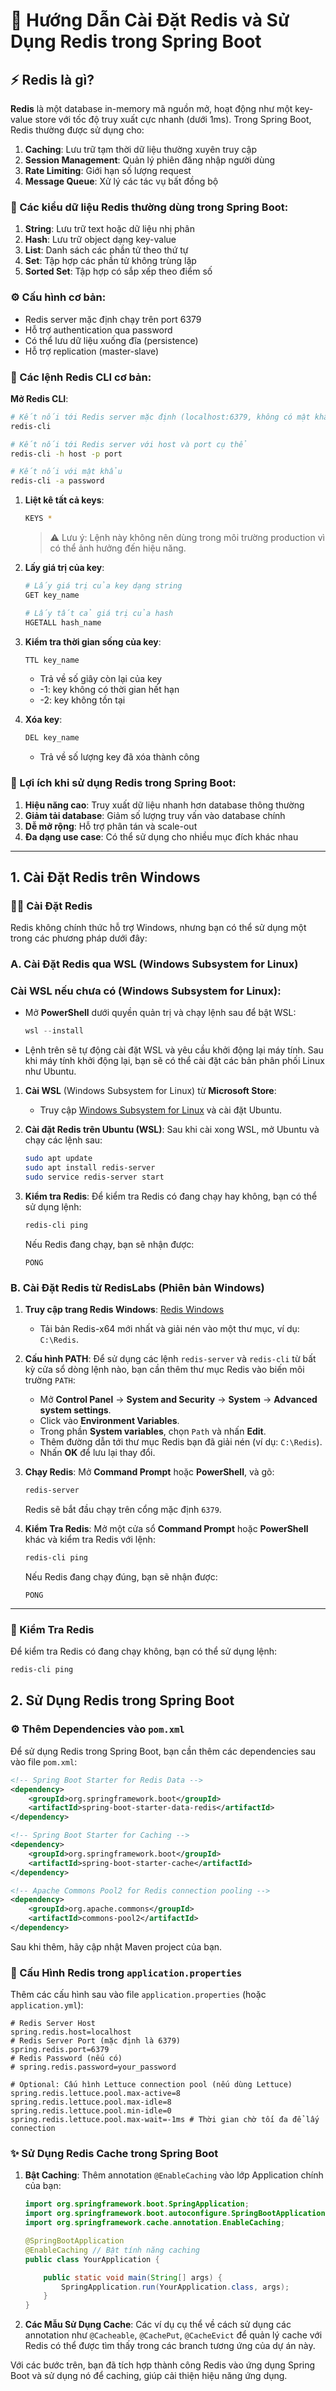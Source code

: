 # 🚀 Hướng Dẫn Cài Đặt Redis và Sử Dụng Redis trong Spring Boot

## ⚡ Redis là gì?

**Redis** là một database in-memory mã nguồn mở, hoạt động như một key-value store với tốc độ truy xuất cực nhanh (dưới 1ms). Trong Spring Boot, Redis thường được sử dụng cho:

1. **Caching**: Lưu trữ tạm thời dữ liệu thường xuyên truy cập
2. **Session Management**: Quản lý phiên đăng nhập người dùng
3. **Rate Limiting**: Giới hạn số lượng request
4. **Message Queue**: Xử lý các tác vụ bất đồng bộ

### 🔑 Các kiểu dữ liệu Redis thường dùng trong Spring Boot:

1. **String**: Lưu trữ text hoặc dữ liệu nhị phân
2. **Hash**: Lưu trữ object dạng key-value
3. **List**: Danh sách các phần tử theo thứ tự
4. **Set**: Tập hợp các phần tử không trùng lặp
5. **Sorted Set**: Tập hợp có sắp xếp theo điểm số

### ⚙️ Cấu hình cơ bản:

- Redis server mặc định chạy trên port 6379
- Hỗ trợ authentication qua password
- Có thể lưu dữ liệu xuống đĩa (persistence)
- Hỗ trợ replication (master-slave)

### 🔧 Các lệnh Redis CLI cơ bản:

**Mở Redis CLI**:
```bash
# Kết nối tới Redis server mặc định (localhost:6379, không có mật khẩu)
redis-cli

# Kết nối tới Redis server với host và port cụ thể
redis-cli -h host -p port

# Kết nối với mật khẩu
redis-cli -a password
```

1. **Liệt kê tất cả keys**:
   ```bash
   KEYS *
   ```
   > ⚠️ Lưu ý: Lệnh này không nên dùng trong môi trường production vì có thể ảnh hưởng đến hiệu năng.

2. **Lấy giá trị của key**:
   ```bash
   # Lấy giá trị của key dạng string
   GET key_name

   # Lấy tất cả giá trị của hash
   HGETALL hash_name
   ```

3. **Kiểm tra thời gian sống của key**:
   ```bash
   TTL key_name
   ```
   - Trả về số giây còn lại của key
   - -1: key không có thời gian hết hạn
   - -2: key không tồn tại

4. **Xóa key**:
   ```bash
   DEL key_name
   ```
   - Trả về số lượng key đã xóa thành công

### 🎯 Lợi ích khi sử dụng Redis trong Spring Boot:

1. **Hiệu năng cao**: Truy xuất dữ liệu nhanh hơn database thông thường
2. **Giảm tải database**: Giảm số lượng truy vấn vào database chính
3. **Dễ mở rộng**: Hỗ trợ phân tán và scale-out
4. **Đa dạng use case**: Có thể sử dụng cho nhiều mục đích khác nhau

---

## 1. Cài Đặt Redis trên Windows

### 🧑‍💻 Cài Đặt Redis

Redis không chính thức hỗ trợ Windows, nhưng bạn có thể sử dụng một trong các phương pháp dưới đây:

### A. Cài Đặt Redis qua WSL (Windows Subsystem for Linux)
### **Cài WSL nếu chưa có** (Windows Subsystem for Linux):
   - Mở **PowerShell** dưới quyền quản trị và chạy lệnh sau để bật WSL:
     ```powershell
     wsl --install
     ```
   - Lệnh trên sẽ tự động cài đặt WSL và yêu cầu khởi động lại máy tính. Sau khi máy tính khởi động lại, bạn sẽ có thể cài đặt các bản phân phối Linux như Ubuntu.
1. **Cài WSL** (Windows Subsystem for Linux) từ **Microsoft Store**:
    - Truy cập [Windows Subsystem for Linux](https://aka.ms/wslstore) và cài đặt Ubuntu.

2. **Cài đặt Redis trên Ubuntu (WSL)**:
    Sau khi cài xong WSL, mở Ubuntu và chạy các lệnh sau:
    ```bash
    sudo apt update
    sudo apt install redis-server
    sudo service redis-server start
    ```

3. **Kiểm tra Redis**:
    Để kiểm tra Redis có đang chạy hay không, bạn có thể sử dụng lệnh:
    ```bash
    redis-cli ping
    ```
    Nếu Redis đang chạy, bạn sẽ nhận được:
    ```
    PONG
    ```

### B. Cài Đặt Redis từ RedisLabs (Phiên bản Windows)

1. **Truy cập trang Redis Windows**: [Redis Windows](https://github.com/microsoftarchive/redis/releases)
    - Tải bản Redis-x64 mới nhất và giải nén vào một thư mục, ví dụ: `C:\Redis`.

2. **Cấu hình PATH**:
    Để sử dụng các lệnh `redis-server` và `redis-cli` từ bất kỳ cửa sổ dòng lệnh nào, bạn cần thêm thư mục Redis vào biến môi trường `PATH`:
    - Mở **Control Panel** → **System and Security** → **System** → **Advanced system settings**.
    - Click vào **Environment Variables**.
    - Trong phần **System variables**, chọn `Path` và nhấn **Edit**.
    - Thêm đường dẫn tới thư mục Redis bạn đã giải nén (ví dụ: `C:\Redis`).
    - Nhấn **OK** để lưu lại thay đổi.

3. **Chạy Redis**:
    Mở **Command Prompt** hoặc **PowerShell**, và gõ:
    ```bash
    redis-server
    ```
    Redis sẽ bắt đầu chạy trên cổng mặc định `6379`.

4. **Kiểm Tra Redis**:
    Mở một cửa sổ **Command Prompt** hoặc **PowerShell** khác và kiểm tra Redis với lệnh:
    ```bash
    redis-cli ping
    ```
    Nếu Redis đang chạy đúng, bạn sẽ nhận được:
    ```
    PONG
    ```

---

### 📝 Kiểm Tra Redis

Để kiểm tra Redis có đang chạy không, bạn có thể sử dụng lệnh:

```bash
redis-cli ping
```

## 2. Sử Dụng Redis trong Spring Boot

### ⚙️ Thêm Dependencies vào `pom.xml`

Để sử dụng Redis trong Spring Boot, bạn cần thêm các dependencies sau vào file `pom.xml`:

```xml
<!-- Spring Boot Starter for Redis Data -->
<dependency>
    <groupId>org.springframework.boot</groupId>
    <artifactId>spring-boot-starter-data-redis</artifactId>
</dependency>

<!-- Spring Boot Starter for Caching -->
<dependency>
    <groupId>org.springframework.boot</groupId>
    <artifactId>spring-boot-starter-cache</artifactId>
</dependency>

<!-- Apache Commons Pool2 for Redis connection pooling -->
<dependency>
    <groupId>org.apache.commons</groupId>
    <artifactId>commons-pool2</artifactId>
</dependency>
```

Sau khi thêm, hãy cập nhật Maven project của bạn.

### 🔧 Cấu Hình Redis trong `application.properties`

Thêm các cấu hình sau vào file `application.properties` (hoặc `application.yml`):

```properties
# Redis Server Host
spring.redis.host=localhost
# Redis Server Port (mặc định là 6379)
spring.redis.port=6379
# Redis Password (nếu có)
# spring.redis.password=your_password

# Optional: Cấu hình Lettuce connection pool (nếu dùng Lettuce)
spring.redis.lettuce.pool.max-active=8
spring.redis.lettuce.pool.max-idle=8
spring.redis.lettuce.pool.min-idle=0
spring.redis.lettuce.pool.max-wait=-1ms # Thời gian chờ tối đa để lấy connection
```

### ✨ Sử Dụng Redis Cache trong Spring Boot

1.  **Bật Caching**:
    Thêm annotation `@EnableCaching` vào lớp Application chính của bạn:

    ```java
    import org.springframework.boot.SpringApplication;
    import org.springframework.boot.autoconfigure.SpringBootApplication;
    import org.springframework.cache.annotation.EnableCaching;

    @SpringBootApplication
    @EnableCaching // Bật tính năng caching
    public class YourApplication {

        public static void main(String[] args) {
            SpringApplication.run(YourApplication.class, args);
        }
    }
    ```

2.  **Các Mẫu Sử Dụng Cache**:
    Các ví dụ cụ thể về cách sử dụng các annotation như `@Cacheable`, `@CachePut`, `@CacheEvict` để quản lý cache với Redis có thể được tìm thấy trong các branch tương ứng của dự án này.

Với các bước trên, bạn đã tích hợp thành công Redis vào ứng dụng Spring Boot và sử dụng nó để caching, giúp cải thiện hiệu năng ứng dụng.
